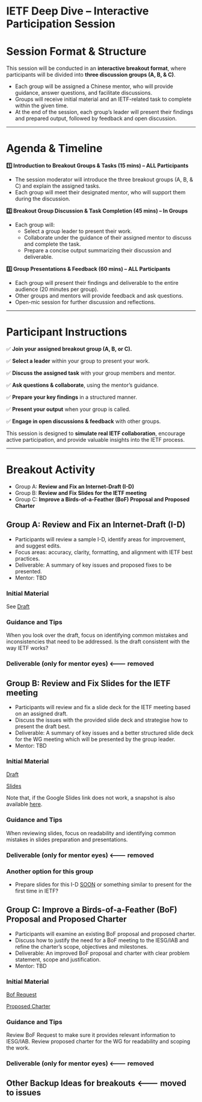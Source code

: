 # IETF Deep Dive – Interactive Participation Session

# Session Format & Structure

This session will be conducted in an **interactive breakout format**, where participants will be divided into **three discussion groups (A, B, & C)**.

* Each group will be assigned a Chinese mentor, who will provide guidance, answer questions, and facilitate discussions.  
* Groups will receive initial material and an IETF-related task to complete within the given time.  
* At the end of the session, each group’s leader will present their findings and prepared output, followed by feedback and open discussion.

---

# Agenda & Timeline

**1️⃣ Introduction to Breakout Groups & Tasks (15 mins) – ALL Participants**

* The session moderator will introduce the three breakout groups (A, B, & C) and explain the assigned tasks.  
* Each group will meet their designated mentor, who will support them during the discussion.

**2️⃣ Breakout Group Discussion & Task Completion (45 mins) – In Groups**

* Each group will:  
  * Select a group leader to present their work.  
  * Collaborate under the guidance of their assigned mentor to discuss and complete the task.  
  * Prepare a concise output summarizing their discussion and deliverable.

**3️⃣ Group Presentations & Feedback (60 mins) – ALL Participants**

* Each group will present their findings and deliverable to the entire audience (20 minutes per group).  
* Other groups and mentors will provide feedback and ask questions.  
* Open-mic session for further discussion and reflections.

---

# Participant Instructions

✅ **Join your assigned breakout group (A, B, or C).**

✅ **Select a leader** within your group to present your work.

✅ **Discuss the assigned task** with your group members and mentor.

✅ **Ask questions & collaborate**, using the mentor’s guidance.

✅ **Prepare your key findings** in a structured manner.

✅ **Present your output** when your group is called.

✅ **Engage in open discussions & feedback** with other groups.

This session is designed to **simulate real IETF collaboration**, encourage active participation, and provide valuable insights into the IETF process.

---

# Breakout Activity

* Group A: **Review and Fix an Internet-Draft (I-D)**  
* Group B: **Review and Fix Slides for the IETF meeting**  
* Group C: **Improve a Birds-of-a-Feather (BoF) Proposal and Proposed Charter**

## Group A: **Review and Fix an Internet-Draft (I-D)**

* Participants will review a sample I-D, identify areas for improvement, and suggest edits.  
* Focus areas: accuracy, clarity, formatting, and alignment with IETF best practices.  
* Deliverable: A summary of key issues and proposed fixes to be presented.
* Mentor: TBD

### Initial Material

See [Draft](https://dhruvdhody.github.io/draft-dhody-coffee-at-ietf/draft-dhody-coffee-at-ietf.html)

### Guidance and Tips

When you look over the draft, focus on identifying common mistakes and inconsistencies that need to be addressed. Is the draft consistent with the way IETF works? 

### Deliverable (only for mentor eyes) <--- removed

## Group B: **Review and Fix Slides for the IETF meeting**

* Participants will review and fix a slide deck for the IETF meeting based on an assigned draft.  
* Discuss the issues with the provided slide deck and strategise how to present the draft best.  
* Deliverable: A summary of key issues and a better structured slide deck for the WG meeting which will be presented by the group leader.
* Mentor: TBD

### Initial Material

[Draft](https://dhruvdhody.github.io/draft-dhody-coffee-at-ietf/draft-dhody-coffee-at-ietf.html)

[Slides](https://docs.google.com/presentation/d/1jfbyscI7XAnpSXO65LUerM_JM1npP9se/edit?usp=sharing&ouid=106264033400188371525&rtpof=true&sd=true)

Note that, if the Google Slides link does not work, a snapshot is also available [here](./Bad_IETF_Presentation.pptx.pdf).

### Guidance and Tips

When reviewing slides, focus on readability and identifying common mistakes in slides preparation and presentations. 

### Deliverable (only for mentor eyes) <--- removed

### Another option for this group

- Prepare slides for this I-D [SOON](https://www.ietf.org/archive/id/draft-farrel-soon-08.html) or something similar to present for the first time in IETF?

## Group C: **Improve a Birds-of-a-Feather (BoF) Proposal and Proposed Charter**

* Participants will examine an existing BoF proposal and proposed charter.  
* Discuss how to justify the need for a BoF meeting to the IESG/IAB and refine the charter’s scope, objectives and milestones.  
* Deliverable: An improved BoF proposal and charter with clear problem statement, scope and justification.
* Mentor: TBD

### Initial Material

[Bof Request](./Bof-request.md)

[Proposed Charter](./Proposed-Charter.md)

### Guidance and Tips

Review BoF Request to make sure it provides relevant information to IESG/IAB. Review proposed charter for the WG for readability and scoping the work. 

### Deliverable (only for mentor eyes) <--- removed


##  Other Backup Ideas for breakouts <--- moved to issues

